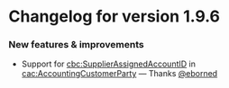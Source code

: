 # Changelog for version 1.9.6

### New features & improvements

- Support for <cbc:SupplierAssignedAccountID> in <cac:AccountingCustomerParty> — Thanks [@eborned](https://github.com/eborned)
